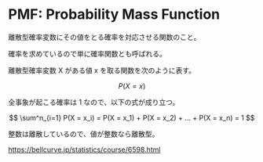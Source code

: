 # PMF: Probability Mass Function

離散型確率変数にその値をとる確率を対応させる関数のこと。

確率を求めているので単に確率関数とも呼ばれる。

離散型確率変数 X がある値 x を取る関数を次のように表す。

$$
P(X = x)
$$

全事象が起こる確率は 1 なので、以下の式が成り立つ。

$$
\sum^n_{i=1} P(X = x_i) = P(X = x_1) + P(X = x_2) + ... + P(X = x_n) = 1
$$

整数は離散しているので、値が整数なら離散型。

https://bellcurve.jp/statistics/course/6598.html
